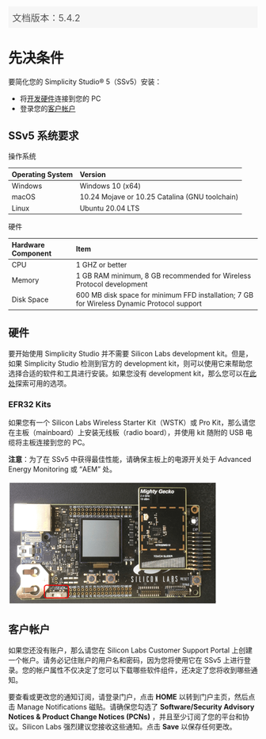 <p style="background: margin: 24px 0; padding: 8px; background: #f6f6f6; color: #555; font-size: 14pt;">文档版本：5.4.2</p>

# 先决条件

要简化您的 Simplicity Studio® 5（SSv5）安装：

* 将[开发硬件](#硬件)连接到您的 PC
* 登录您的[客户帐户](#客户帐户)

## SSv5 系统要求

操作系统

| Operating System | Version                                        |
| :--------------- | :--------------------------------------------- |
| Windows          | Windows 10 (x64)                               |
| macOS            | 10.24 Mojave or 10.25 Catalina (GNU toolchain) |
| Linux            | Ubuntu 20.04 LTS                               |

硬件

| Hardware Component | Item                                                                                       |
| :----------------- | :----------------------------------------------------------------------------------------- |
| CPU                | 1 GHZ or better                                                                            |
| Memory             | 1 GB RAM minimum, 8 GB recommended for Wireless Protocol development                       |
| Disk Space         | 600 MB disk space for minimum FFD installation; 7 GB for Wireless Dynamic Protocol support |

## 硬件

要开始使用 Simplicity Studio 并不需要 Silicon Labs development kit。但是，如果 Simplicity Studio 检测到官方的 development kit，则可以使用它来帮助您选择合适的软件和工具进行安装。如果您没有 development kit，那么您可以在[此处](https://www.silabs.com/development-tools.p-microcontrollers.p-wireless)探索可用的选项。

### EFR32 Kits

如果您有一个 Silicon Labs Wireless Starter Kit（WSTK）或 Pro Kit，那么请您在主板（mainboard）上安装无线板（radio board），并使用 kit 随附的 USB 电缆将主板连接到您的 PC。

**注意**：为了在 SSv5 中获得最佳性能，请确保主板上的电源开关处于 Advanced Energy Monitoring 或 “AEM” 处。

![WSTK mainboard with the power switch in the AEM position](images/install-wstk-switch.png)

## 客户帐户

如果您还没有账户，那么请您在 Silicon Labs Customer Support Portal 上创建一个帐户。请务必记住账户的用户名和密码，因为您将使用它在 SSv5 上进行登录。您的帐户属性不仅决定了您可以下载哪些软件组件，还决定了您将收到哪些通知。

要查看或更改您的通知订阅，请登录门户，点击 **HOME** 以转到门户主页，然后点击 Manage Notifications 磁贴。请确保您勾选了 **Software/Security Advisory Notices & Product Change Notices (PCNs)** ，并且至少订阅了您的平台和协议。Silicon Labs 强烈建议您接收这些通知。点击 **Save** 以保存任何更改。
